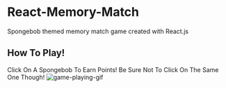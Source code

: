 # React-Memory-Match

Spongebob themed memory match game created with React.js

## How To Play!

Click On A Spongebob To Earn Points! Be Sure Not To Click On The Same One Though!
![game-playing-gif](./public/assets/images/spongebob-memory.gif)
